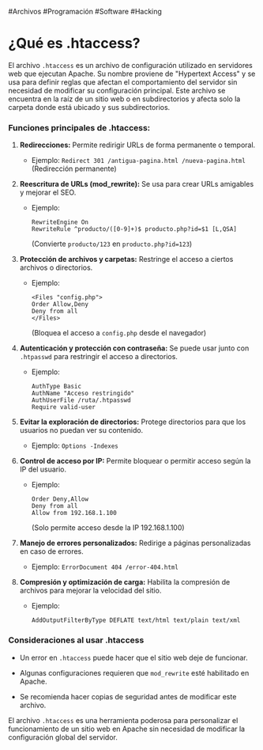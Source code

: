 #Archivos #Programación #Software #Hacking 
# **¿Qué es .htaccess?**

El archivo `.htaccess` es un archivo de configuración utilizado en servidores web que ejecutan Apache. Su nombre proviene de "Hypertext Access" y se usa para definir reglas que afectan el comportamiento del servidor sin necesidad de modificar su configuración principal. Este archivo se encuentra en la raíz de un sitio web o en subdirectorios y afecta solo la carpeta donde está ubicado y sus subdirectorios.

### **Funciones principales de .htaccess:**

1. **Redirecciones:** Permite redirigir URLs de forma permanente o temporal.
    
    - Ejemplo: `Redirect 301 /antigua-pagina.html /nueva-pagina.html` (Redirección permanente)
        
2. **Reescritura de URLs (mod_rewrite):** Se usa para crear URLs amigables y mejorar el SEO.
    
    - Ejemplo:
        
        ```
        RewriteEngine On
        RewriteRule ^producto/([0-9]+)$ producto.php?id=$1 [L,QSA]
        ```
        
        (Convierte `producto/123` en `producto.php?id=123`)
        
3. **Protección de archivos y carpetas:** Restringe el acceso a ciertos archivos o directorios.
    
    - Ejemplo:
        
        ```
        <Files "config.php">
        Order Allow,Deny
        Deny from all
        </Files>
        ```
        
        (Bloquea el acceso a `config.php` desde el navegador)
        
4. **Autenticación y protección con contraseña:** Se puede usar junto con `.htpasswd` para restringir el acceso a directorios.
    
    - Ejemplo:
        
        ```
        AuthType Basic
        AuthName "Acceso restringido"
        AuthUserFile /ruta/.htpasswd
        Require valid-user
        ```
        
5. **Evitar la exploración de directorios:** Protege directorios para que los usuarios no puedan ver su contenido.
    
    - Ejemplo: `Options -Indexes`
        
6. **Control de acceso por IP:** Permite bloquear o permitir acceso según la IP del usuario.
    
    - Ejemplo:
        
        ```
        Order Deny,Allow
        Deny from all
        Allow from 192.168.1.100
        ```
        
        (Solo permite acceso desde la IP 192.168.1.100)
        
7. **Manejo de errores personalizados:** Redirige a páginas personalizadas en caso de errores.
    
    - Ejemplo: `ErrorDocument 404 /error-404.html`
        
8. **Compresión y optimización de carga:** Habilita la compresión de archivos para mejorar la velocidad del sitio.
    
    - Ejemplo:
        
        ```
        AddOutputFilterByType DEFLATE text/html text/plain text/xml
        ```
        

### **Consideraciones al usar .htaccess**

- Un error en `.htaccess` puede hacer que el sitio web deje de funcionar.
    
- Algunas configuraciones requieren que `mod_rewrite` esté habilitado en Apache.
    
- Se recomienda hacer copias de seguridad antes de modificar este archivo.
    

El archivo `.htaccess` es una herramienta poderosa para personalizar el funcionamiento de un sitio web en Apache sin necesidad de modificar la configuración global del servidor.